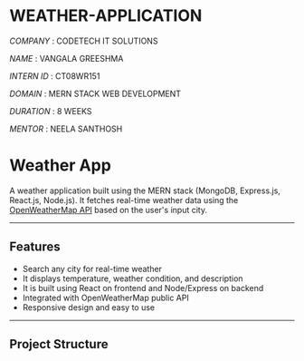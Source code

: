 # WEATHER-APPLICATION

*COMPANY* : CODETECH IT SOLUTIONS

*NAME* : VANGALA GREESHMA

*INTERN ID* : CT08WR151

*DOMAIN* : MERN STACK WEB DEVELOPMENT

*DURATION* : 8 WEEKS

*MENTOR* : NEELA SANTHOSH

#  Weather App

A weather application built using the MERN stack (MongoDB, Express.js, React.js, Node.js). 
It fetches real-time weather data using the [OpenWeatherMap API](https://openweathermap.org/api) based on the user's input city.

---

##  Features

- Search any city for real-time weather
- It displays temperature, weather condition, and description
- It is built using React on frontend and Node/Express on backend
- Integrated with OpenWeatherMap public API
- Responsive design and easy to use

---

##  Project Structure


